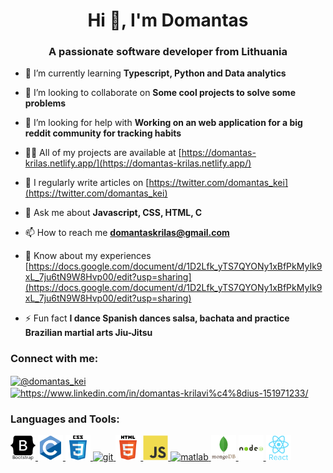 

<h1 align="center">Hi 👋, I'm Domantas</h1>
<h3 align="center">A passionate software developer from Lithuania</h3>

- 🌱 I’m currently learning **Typescript, Python and Data analytics**

- 👯 I’m looking to collaborate on **Some cool projects to solve some problems**

- 🤝 I’m looking for help with **Working on an web application for a big reddit community for tracking habits**

- 👨‍💻 All of my projects are available at [https://domantas-krilas.netlify.app/](https://domantas-krilas.netlify.app/)

- 📝 I regularly write articles on [https://twitter.com/domantas_kei](https://twitter.com/domantas_kei)

- 💬 Ask me about **Javascript, CSS, HTML, C**

- 📫 How to reach me **domantaskrilas@gmail.com**

- 📄 Know about my experiences [https://docs.google.com/document/d/1D2Lfk_yTS7QYONy1xBfPkMyIk9xL_7ju6tN9W8Hvp00/edit?usp=sharing](https://docs.google.com/document/d/1D2Lfk_yTS7QYONy1xBfPkMyIk9xL_7ju6tN9W8Hvp00/edit?usp=sharing)

- ⚡ Fun fact **I dance Spanish dances salsa, bachata and practice Brazilian martial arts Jiu-Jitsu**

<h3 align="left">Connect with me:</h3>
<p align="left">
<a href="https://twitter.com/@domantas_kei" target="blank"><img align="center" src="https://raw.githubusercontent.com/rahuldkjain/github-profile-readme-generator/master/src/images/icons/Social/twitter.svg" alt="@domantas_kei" height="30" width="40" /></a>
<a href="https://linkedin.com/in/https://www.linkedin.com/in/domantas-krilavi%c4%8dius-151971233/" target="blank"><img align="center" src="https://raw.githubusercontent.com/rahuldkjain/github-profile-readme-generator/master/src/images/icons/Social/linked-in-alt.svg" alt="https://www.linkedin.com/in/domantas-krilavi%c4%8dius-151971233/" height="30" width="40" /></a>
</p>

<h3 align="left">Languages and Tools:</h3>
<p align="left"> <a href="https://getbootstrap.com" target="_blank" rel="noreferrer"> <img src="https://raw.githubusercontent.com/devicons/devicon/master/icons/bootstrap/bootstrap-plain-wordmark.svg" alt="bootstrap" width="40" height="40"/> </a> <a href="https://www.cprogramming.com/" target="_blank" rel="noreferrer"> <img src="https://raw.githubusercontent.com/devicons/devicon/master/icons/c/c-original.svg" alt="c" width="40" height="40"/> </a> <a href="https://www.w3schools.com/css/" target="_blank" rel="noreferrer"> <img src="https://raw.githubusercontent.com/devicons/devicon/master/icons/css3/css3-original-wordmark.svg" alt="css3" width="40" height="40"/> </a> <a href="https://git-scm.com/" target="_blank" rel="noreferrer"> <img src="https://www.vectorlogo.zone/logos/git-scm/git-scm-icon.svg" alt="git" width="40" height="40"/> </a> <a href="https://www.w3.org/html/" target="_blank" rel="noreferrer"> <img src="https://raw.githubusercontent.com/devicons/devicon/master/icons/html5/html5-original-wordmark.svg" alt="html5" width="40" height="40"/> </a> <a href="https://developer.mozilla.org/en-US/docs/Web/JavaScript" target="_blank" rel="noreferrer"> <img src="https://raw.githubusercontent.com/devicons/devicon/master/icons/javascript/javascript-original.svg" alt="javascript" width="40" height="40"/> </a> <a href="https://www.mathworks.com/" target="_blank" rel="noreferrer"> <img src="https://upload.wikimedia.org/wikipedia/commons/2/21/Matlab_Logo.png" alt="matlab" width="40" height="40"/> </a> <a href="https://www.mongodb.com/" target="_blank" rel="noreferrer"> <img src="https://raw.githubusercontent.com/devicons/devicon/master/icons/mongodb/mongodb-original-wordmark.svg" alt="mongodb" width="40" height="40"/> </a> <a href="https://nodejs.org" target="_blank" rel="noreferrer"> <img src="https://raw.githubusercontent.com/devicons/devicon/master/icons/nodejs/nodejs-original-wordmark.svg" alt="nodejs" width="40" height="40"/> </a> <a href="https://reactjs.org/" target="_blank" rel="noreferrer"> <img src="https://raw.githubusercontent.com/devicons/devicon/master/icons/react/react-original-wordmark.svg" alt="react" width="40" height="40"/> </a> </p>
